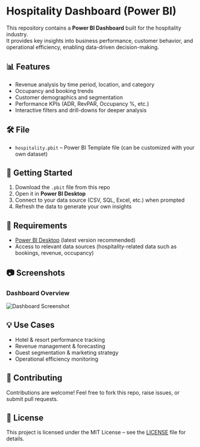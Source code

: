 # Hospitality Dashboard (Power BI)

This repository contains a **Power BI Dashboard** built for the hospitality industry.  
It provides key insights into business performance, customer behavior, and operational efficiency, enabling data-driven decision-making.  

## 📊 Features
- Revenue analysis by time period, location, and category  
- Occupancy and booking trends  
- Customer demographics and segmentation  
- Performance KPIs (ADR, RevPAR, Occupancy %, etc.)  
- Interactive filters and drill-downs for deeper analysis  

## 🛠️ File
- `hospitality.pbit` – Power BI Template file (can be customized with your own dataset)

## 🚀 Getting Started
1. Download the `.pbit` file from this repo  
2. Open it in **Power BI Desktop**  
3. Connect to your data source (CSV, SQL, Excel, etc.) when prompted  
4. Refresh the data to generate your own insights  

## 📌 Requirements
- [Power BI Desktop](https://powerbi.microsoft.com/desktop/) (latest version recommended)  
- Access to relevant data sources (hospitality-related data such as bookings, revenue, occupancy)  

## 📷 Screenshots
### Dashboard Overview
![Dashboard Screenshot]([assets/Screenshot_Hospitality.png](https://github.com/Mukund90m/Hospitality-Dashboard/blob/main/Screenshot_Hospitality.png)) 

## 💡 Use Cases
- Hotel & resort performance tracking  
- Revenue management & forecasting  
- Guest segmentation & marketing strategy  
- Operational efficiency monitoring  

## 🤝 Contributing
Contributions are welcome! Feel free to fork this repo, raise issues, or submit pull requests.  

## 📜 License
This project is licensed under the MIT License – see the [LICENSE](LICENSE) file for details.  
